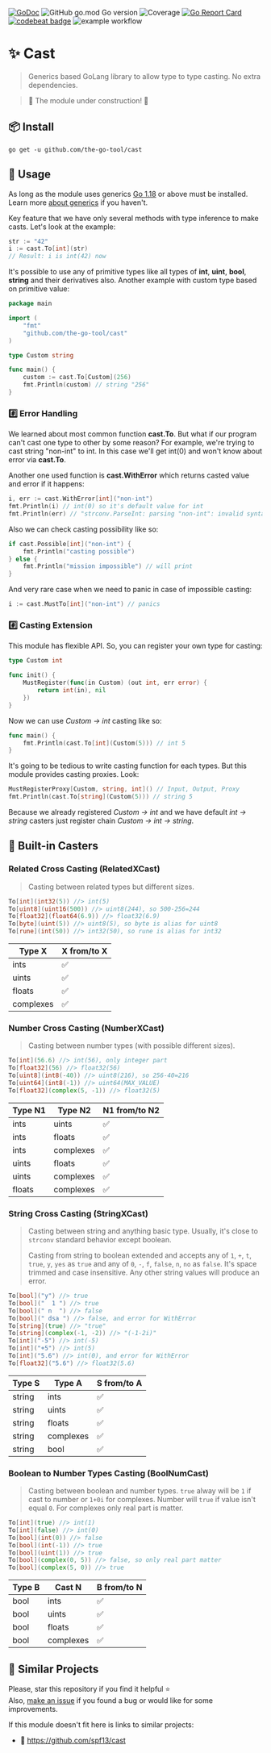 [![GoDoc](https://godoc.org/github.com/the-go-tool/cast?status.svg)](https://godoc.org/github.com/the-go-tool/cast)
![GitHub go.mod Go version](https://img.shields.io/github/go-mod/go-version/the-go-tool/cast)
![Coverage](https://img.shields.io/badge/Coverage-90.6%25-brightgreen)
[![Go Report Card](https://goreportcard.com/badge/github.com/the-go-tool/cast)](https://goreportcard.com/report/github.com/the-go-tool/cast)
[![codebeat badge](https://codebeat.co/badges/9c37fc37-7990-4498-bf70-a213abf6fbfe)](https://codebeat.co/projects/github-com-the-go-tool-cast-init)
![example workflow](https://github.com/the-go-tool/cast/actions/workflows/.github/workflows/ci.yaml/badge.svg)

# :sparkles: Cast
> Generics based GoLang library to allow type to type casting.
> No extra dependencies.

> :construction: The module under construction! :construction:

## :package: Install
`go get -u github.com/the-go-tool/cast`

## 🚀 Usage
As long as the module uses generics [Go 1.18](https://go.dev)
or above must be installed. Learn more
[about generics](https://go.dev/blog/why-generics) if you haven't.

Key feature that we have only several methods with type inference to make casts. Let's look at the example:

```go
str := "42"
i := cast.To[int](str)
// Result: i is int(42) now
```

It's possible to use any of primitive types like all types of
**int**, **uint**, **bool**, **string** and their derivatives also.
Another example with custom type based on primitive value:

```go
package main

import (
    "fmt"
    "github.com/the-go-tool/cast"
)

type Custom string

func main() {
    custom := cast.To[Custom](256)
    fmt.Println(custom) // string "256"
}
```

### :hash: Error Handling
We learned about most common function **cast.To**. But what if our program can't cast one type to other by some reason? For example, we're trying
to cast string "non-int" to int. In this case we'll get int(0) and
won't know about error via **cast.To**.

Another one used function is **cast.WithError** which returns casted value
and error if it happens:

```go
i, err := cast.WithError[int]("non-int")
fmt.Println(i) // int(0) so it's default value for int
fmt.Println(err) // "strconv.ParseInt: parsing "non-int": invalid syntax"
```

Also we can check casting possibility like so:

```go
if cast.Possible[int]("non-int") {
    fmt.Println("casting possible")
} else {
    fmt.Println("mission impossible") // will print
}
```

And very rare case when we need to panic in case of impossible casting:

```go
i := cast.MustTo[int]("non-int") // panics
```

### :hash: Casting Extension
This module has flexible API. So, you can register your own type for casting:

```go
type Custom int

func init() {
    MustRegister(func(in Custom) (out int, err error) {
		return int(in), nil
	})
}
```

Now we can use _Custom -> int_ casting like so:

```go
func main() {
    fmt.Println(cast.To[int](Custom(5))) // int 5
}
```

It's going to be tedious to write casting function for each types.
But this module provides casting proxies. Look:

```go
MustRegisterProxy[Custom, string, int]() // Input, Output, Proxy
fmt.Println(cast.To[string](Custom(5))) // string 5
```

Because we already registered _Custom -> int_ and we have default
_int -> string_ casters just register chain _Custom -> int -> string_.

## :arrows_counterclockwise: Built-in Casters

### Related Cross Casting (RelatedXCast)
> Casting between related types but different sizes.

```go
To[int](int32(5)) //> int(5)
To[uint8](uint16(500)) //> uint8(244), so 500-256=244
To[float32](float64(6.9)) //> float32(6.9)
To[byte](uint(5)) //> uint8(5), so byte is alias for uint8
To[rune](int(50)) //> int32(50), so rune is alias for int32
```

| Type X    | X from/to X        |
|-----------|--------------------|
| ints      | :white_check_mark: |
| uints     | :white_check_mark: |
| floats    | :white_check_mark: |
| complexes | :white_check_mark: |

### Number Cross Casting (NumberXCast)
> Casting between number types (with possible different sizes).

```go
To[int](56.6) //> int(56), only integer part
To[float32](56) //> float32(56)
To[uint8](int8(-40)) //> uint8(216), so 256-40=216
To[uint64](int8(-1)) //> uint64(MAX_VALUE)
To[float32](complex(5, -1)) //> float32(5)
```

| Type N1 | Type N2    | N1 from/to N2      |
|---------|------------|--------------------|
| ints    | uints      | :white_check_mark: |
| ints    | floats     | :white_check_mark: |
| ints    | complexes  | :white_check_mark: |
| uints   | floats     | :white_check_mark: |
| uints   | complexes  | :white_check_mark: |
| floats  | complexes  | :white_check_mark: |

### String Cross Casting (StringXCast)
> Casting between string and anything basic type.
> Usually, it's close to `strconv` standard behavior except
> boolean.
> 
> Casting from string to boolean extended and accepts any
> of `1`, `+`, `t`, `true`, `y`, `yes` as `true` and any of
> `0`, `-`, `f`, `false`, `n`, `no` as `false`.
> It's space trimmed and case insensitive.
> Any other string values will produce an error.

```go
To[bool]("y") //> true
To[bool]("  1 ") //> true
To[bool](" n  ") //> false
To[bool](" dsa ") //> false, and error for WithError
To[string](true) //> "true"
To[string](complex(-1, -2)) //> "(-1-2i)"
To[int]("-5") //> int(-5)
To[int]("+5") //> int(5)
To[int]("5.6") //> int(0), and error for WithError
To[float32]("5.6") //> float32(5.6)
```

| Type S | Type A    | S from/to A        |
|--------|-----------|--------------------|
| string | ints      | :white_check_mark: |
| string | uints     | :white_check_mark: |
| string | floats    | :white_check_mark: |
| string | complexes | :white_check_mark: |
| string | bool      | :white_check_mark: |

### Boolean to Number Types Casting (BoolNumCast)
> Casting between boolean and number types.
> `true` alway will be `1` if cast to number or `1+0i` for complexes.
> Number will `true` if value isn't equal `0`. For complexes only
> real part is matter.

```go
To[int](true) //> int(1)
To[int](false) //> int(0)
To[bool](int(0)) //> false
To[bool](int(-1)) //> true
To[bool](uint(1)) //> true
To[bool](complex(0, 5)) //> false, so only real part matter
To[bool](complex(5, 0)) //> true
``` 

| Type B | Cast N    | B from/to N        |
|--------|-----------|--------------------|
| bool   | ints      | :white_check_mark: |
| bool   | uints     | :white_check_mark: |
| bool   | floats    | :white_check_mark: |
| bool   | complexes | :white_check_mark: |

## :link: Similar Projects
Please, star this repository if you find it helpful :star:  
Also, [make an issue](https://github.com/the-go-tool/cast/issues)
if you found a bug or would like for some improvements.

If this module doesn't fit here is links to similar projects:
- :link: https://github.com/spf13/cast